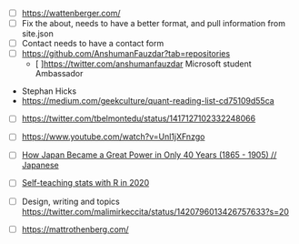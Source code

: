- [ ] https://wattenberger.com/
- [ ] Fix the about, needs to have a better format, and pull information from site.json
- [ ] Contact needs to have a contact form
- [ ] https://github.com/AnshumanFauzdar?tab=repositories 
  - [ ]https://twitter.com/anshumanfauzdar Microsoft student Ambassador
- Stephan Hicks
- https://medium.com/geekculture/quant-reading-list-cd75109d55ca

- [ ] https://twitter.com/tbelmontedu/status/1417127102332248066
- [ ] https://www.youtube.com/watch?v=Unl1jXFnzgo
- [ ] [How Japan Became a Great Power in Only 40 Years (1865 - 1905) // Japanese](https://www.youtube.com/watch?v=n9MNGdqsHKE)
- [ ] [Self-teaching stats with R in 2020](https://emilkirkegaard.dk/en/2020/06/self-teaching-stats-in-2020/)

- [ ] Design, writing and topics https://twitter.com/malimirkeccita/status/1420796013426757633?s=20

- [ ] https://mattrothenberg.com/